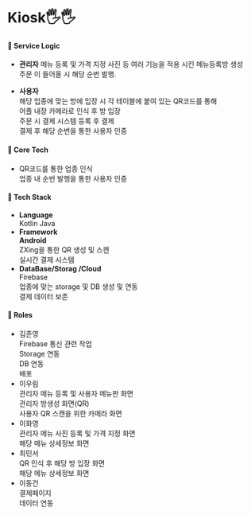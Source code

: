 # Kiosk🖐️🖐️
#### 🔵 Service Logic 

- **관리자** 
메뉴 등록 및 가격 지정 사진 등 여러 기능을 적용 시킨 메뉴등록방 생성  
주문 이 들어올 시 해당 순번 발행.  

- **사용자**  
해당 업종에 맞는 방에 입장 시 각 테이블에 붙여 있는 QR코드를 통해   
어플 내장 카메라로 인식 후 방 입장  
주문 시 결제 시스템 등록 후 결제  
결제 후 해당 순번을 통한 사용자 인증   


#### 🔵  Core Tech  
- QR코드를 통한 업종 인식  
업종 내 순번 발행을 통한 사용자 인증  

#### 🔵  Tech Stack  
-  **Language**  
Kotlin Java  
- **Framework**   
**Android**  
ZXing을 통한 QR 생성 및 스캔  
실시간 결제 시스템  
- **DataBase/Storag /Cloud**    
Firebase  
 업종에 맞는 storage 및 DB 생성 및 연동  
 결제 데이터 보존 
 
#### 🔵 Roles
- 김준영  
Firebase 통신 관련 작업  
Storage 연동  
DB 연동  
배포  
- 이우림  
관리자 메뉴 등록 및 사용자 메뉴판 화면  
관리자 방생성 화면(QR)  
사용자 QR 스캔을 위한 카메라 화면  
- 이화영  
관리자 메뉴 사진 등록 및 가격 지정 화면  
해당 메뉴 상세정보 화면  
- 최민서  
QR 인식 후 해당 방 입장 화면  
해당 메뉴 상세정보 화면  
- 이동건  
결제페이지  
데이터 연동  
